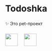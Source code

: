 <h1 align="left">Todoshka</h1>

###

<p align="left">✨ Это pet-проект</p>

###

<div align="left">
  <img src="https://cdn.jsdelivr.net/gh/devicons/devicon/icons/javascript/javascript-original.svg" height="40"  />
  <img width="12" />
  <img src="https://styles.redditmedia.com/t5_2u59z4/styles/communityIcon_3wi5tbhd61181.png" height="40"  />
  <img width="12" />
</div>

###
